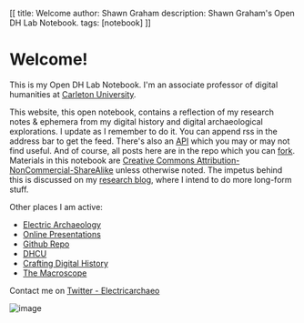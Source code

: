 [[
title: Welcome
author: Shawn Graham
description: Shawn Graham's Open DH Lab Notebook.
tags: [notebook]
]]

# Welcome!

This is my Open DH Lab Notebook. I'm an associate professor of digital humanities at [Carleton University](http://carleton.ca/history).

This website, this open notebook, contains a reflection of my research notes & ephemera from my digital history and digital archaeological explorations. I update as I remember to do it. You can append rss in the address bar to get the feed. There's also an [API](http://pykwiki.nullism.com/api.html) which you may or may not find useful. And of course, all posts here are in the repo which you can [fork](http://github.com/shawngraham/shawngraham.github.io).  Materials in this notebook are [Creative Commons Attribution-NonCommercial-ShareAlike](http://creativecommons.org/licenses/by-nc-sa/3.0/deed.en_US) unless otherwise noted. The impetus behind this is discussed on my [research blog](http://electricarchaeology.ca/2015/10/06/an-elegant-open-notebook/), where I intend to do more long-form stuff.

Other places I am active:

* [Electric Archaeology](http://electricarchaeology.ca)
* [Online Presentations](http://shawngraham.github.io/presentations/#/)
* [Github Repo](http://github.com/shawngraham)
* [DHCU](http://dhcu.ca)
* [Crafting Digital History](http://craftingdigitalhistory.ca)
* [The Macroscope](http://themacroscope.org)

Contact me on [Twitter - Electricarchaeo](http://twitter.com/electricarchaeo)

![image](https://electricarchaeologist.files.wordpress.com/2015/10/drawing-1-e1444009494502.png?w=430)
